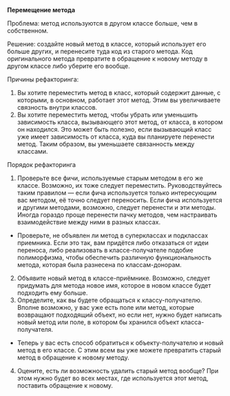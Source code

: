<strong>Перемещение метода</strong>

Проблема: метод используются в другом классе больше, чем в собственном.

Решение: создайте новый метод в классе, который использует его больше других, и перенесите туда код из старого метода. Код оригинального метода превратите в обращение к новому методу в другом классе либо уберите его вообще.

Причины рефакторинга:

1. Вы хотите переместить метод в класс, который содержит данные, с которыми, в основном, работает этот метод. Этим вы увеличиваете связность внутри классов.
2. Вы хотите переместить метод, чтобы убрать или уменьшить зависимость класса, вызывающего этот метод, от класса, в котором он находился. Это может быть полезно, если вызывающий класс уже имеет зависимость от класса, куда вы планируете перенести метод. Таким образом, вы уменьшаете связанность между классами.

Порядок рефакторинга

1. Проверьте все фичи, используемые старым методом в его же классе. Возможно, их тоже следует переместить. Руководствуйтесь таким правилом — если фича используется только интересующим вас методом, её точно следует переносить. Если фича используется и другими методами, возможно, следует перенести и эти методы. Иногда гораздо проще перенести пачку методов, чем настраивать взаимодействие между ними в разных классах.

 - Проверьте, не объявлен ли метод в суперклассах и подклассах приемника. Если это так, вам придётся либо отказаться от идеи переноса, либо реализовать в классе-получателе подобие полиморфизма, чтобы обеспечить различную функциональность метода, которая была разнесена по классам-донорам.
2. Объявите новый метод в классе-приёмнике. Возможно, следует придумать для метода новое имя, которое в новом классе будет подходить ему больше.
3. Определите, как вы будете обращаться к классу-получателю. Вполне возможно, у вас уже есть поле или метод, которые возвращают подходящий объект, но если нет, нужно будет написать новый метод или поле, в котором бы хранился объект класса-получателя.

 - Теперь у вас есть способ обратиться к объекту-получателю и новый метод в его классе. С этим всем вы уже можете превратить старый метод в обращение к новому методу.
4. Оцените, есть ли возможность удалить старый метод вообще? При этом нужно будет во всех местах, где используется этот метод, поставить обращение к новому.
